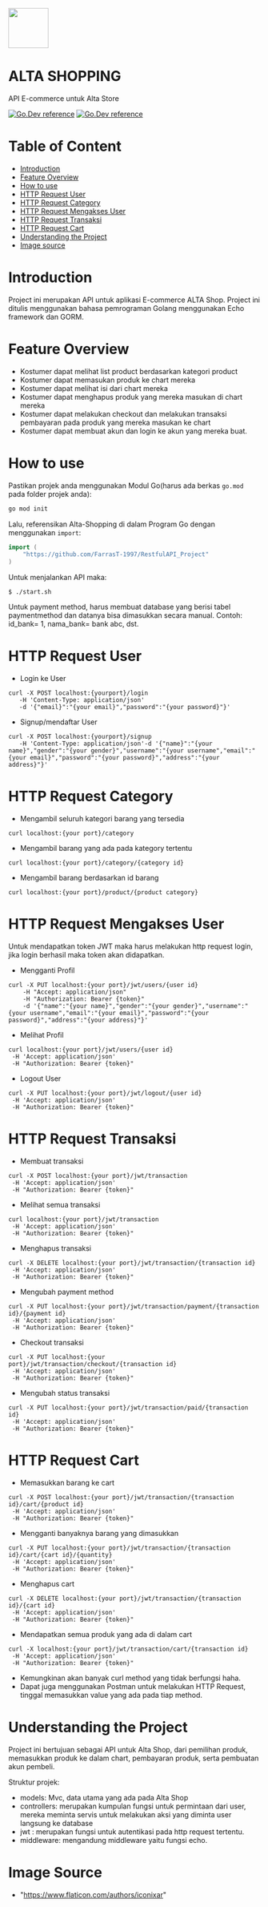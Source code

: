 <a href="https://github.com/FarrasT-1997/RestfulAPI_Project"><img height="80" src="https://image.flaticon.com/icons/png/512/3081/3081648.png"></a>

# ALTA SHOPPING
API E-commerce untuk Alta Store 

[![Go.Dev reference](https://img.shields.io/badge/gorm-reference-blue?logo=go&logoColor=white)](https://pkg.go.dev/gorm.io/gorm?tab=doc)
[![Go.Dev reference](https://img.shields.io/badge/echo-reference-blue?logo=go&logoColor=white)](https://github.com/labstack/echo)

# Table of Content

- [Introduction](#introduction)
- [Feature Overview](#feature-overview)
- [How to use](#how-to-use)
- [HTTP Request User](#httprequestUser)
- [HTTP Request Category](#httprequestCategory)
- [HTTP Request Mengakses User](#httprequestMengaksesUser)
- [HTTP Request Transaksi](#httprequestTransaksi)
- [HTTP Request Cart](#httprequestCart)
- [Understanding the Project](#memahami-projek)
- [Image source](#image-source)

# Introduction
Project ini merupakan API untuk aplikasi E-commerce ALTA Shop. Project ini ditulis menggunakan bahasa pemrograman Golang menggunakan Echo framework dan GORM.

# Feature Overview

- Kostumer dapat melihat list product berdasarkan kategori product
- Kostumer dapat memasukan produk ke chart mereka
- Kostumer dapat melihat isi dari chart mereka
- Kostumer dapat menghapus produk yang mereka masukan di chart mereka
- Kostumer dapat melakukan checkout dan melakukan transaksi pembayaran pada produk yang mereka masukan ke chart
- Kostumer dapat membuat akun dan login ke akun yang mereka buat.

# How to use

Pastikan projek anda menggunakan Modul Go(harus ada berkas `go.mod` pada folder projek anda):

``` sh
go mod init
```

Lalu, referensikan Alta-Shopping di dalam Program Go dengan menggunakan `import`:

``` go
import (
    "https://github.com/FarrasT-1997/RestfulAPI_Project"
)
```
Untuk menjalankan API maka:
```
$ ./start.sh
```

Untuk payment method, harus membuat database yang berisi tabel paymentmethod dan datanya bisa dimasukkan secara manual. Contoh: id_bank= 1, nama_bank= bank abc, dst.
# HTTP Request User
- Login ke User
```
curl -X POST localhost:{yourport}/login
   -H 'Content-Type: application/json'
   -d '{"email}":"{your email}","password":"{your password}"}'
```
- Signup/mendaftar User
```
curl -X POST localhost:{yourport}/signup
   -H 'Content-Type: application/json'-d '{"name}":"{your name}","gender":"{your gender}","username":"{your username","email":"{your email}","password":"{your password}","address":"{your address}"}'
```

# HTTP Request Category
- Mengambil seluruh kategori barang yang tersedia
```
curl localhost:{your port}/category
```
- Mengambil barang yang ada pada kategory tertentu
```
curl localhost:{your port}/category/{category id}
```
- Mengambil barang berdasarkan id barang
```
curl localhost:{your port}/product/{product category}
```

# HTTP Request Mengakses User

Untuk mendapatkan token JWT maka harus melakukan http request login, jika login berhasil maka token akan didapatkan.

- Mengganti Profil
```
curl -X PUT localhost:{your port}/jwt/users/{user id}
	-H "Accept: application/json"
    -H "Authorization: Bearer {token}"
    -d '{"name":"{your name}","gender":"{your gender}","username":"{your username","email":"{your email}","password":"{your password}","address":"{your address}"}'

```
- Melihat Profil
```
curl localhost:{your port}/jwt/users/{user id}
 -H 'Accept: application/json' 
 -H "Authorization: Bearer {token}"
```
- Logout User
```
curl -X PUT localhost:{your port}/jwt/logout/{user id}
 -H 'Accept: application/json' 
 -H "Authorization: Bearer {token}" 
```
# HTTP Request Transaksi
- Membuat transaksi
```
curl -X POST localhost:{your port}/jwt/transaction
 -H 'Accept: application/json' 
 -H "Authorization: Bearer {token}" 
```
- Melihat semua transaksi
```
curl localhost:{your port}/jwt/transaction
 -H 'Accept: application/json' 
 -H "Authorization: Bearer {token}" 
```
- Menghapus transaksi
```
curl -X DELETE localhost:{your port}/jwt/transaction/{transaction id}
 -H 'Accept: application/json' 
 -H "Authorization: Bearer {token}" 
```
- Mengubah payment method
```
curl -X PUT localhost:{your port}/jwt/transaction/payment/{transaction id}/{payment id}
 -H 'Accept: application/json' 
 -H "Authorization: Bearer {token}"
```
- Checkout transaksi
```
curl -X PUT localhost:{your port}/jwt/transaction/checkout/{transaction id}
 -H 'Accept: application/json' 
 -H "Authorization: Bearer {token}"
```
- Mengubah status transaksi
```
curl -X PUT localhost:{your port}/jwt/transaction/paid/{transaction id}
 -H 'Accept: application/json' 
 -H "Authorization: Bearer {token}"
```
# HTTP Request Cart
- Memasukkan barang ke cart
```
curl -X POST localhost:{your port}/jwt/transaction/{transaction id}/cart/{product id}
 -H 'Accept: application/json' 
 -H "Authorization: Bearer {token}"
```
- Mengganti banyaknya barang yang dimasukkan
```
curl -X PUT localhost:{your port}/jwt/transaction/{transaction id}/cart/{cart id}/{quantity}
 -H 'Accept: application/json' 
 -H "Authorization: Bearer {token}"
```
- Menghapus cart
```
curl -X DELETE localhost:{your port}/jwt/transaction/{transaction id}/{cart id}
 -H 'Accept: application/json' 
 -H "Authorization: Bearer {token}"
```
- Mendapatkan semua produk yang ada di dalam cart
```
curl -X localhost:{your port}/jwt/transaction/cart/{transaction id}
 -H 'Accept: application/json' 
 -H "Authorization: Bearer {token}"
```
* Kemungkinan akan banyak curl method yang tidak berfungsi haha.
* Dapat juga menggunakan Postman untuk melakukan HTTP Request, tinggal memasukkan value yang ada pada tiap method.

# Understanding the Project

Project ini bertujuan sebagai API untuk Alta Shop, dari pemilihan produk, memasukkan produk ke dalam chart, pembayaran produk, serta pembuatan akun pembeli.

Struktur projek:
- models: Mvc, data utama yang ada pada Alta Shop
- controllers: merupakan kumpulan fungsi untuk permintaan dari user, mereka meminta servis untuk melakukan aksi yang diminta user langsung ke database
- jwt : merupakan fungsi untuk autentikasi pada http request tertentu.
- middleware: mengandung middleware yaitu fungsi echo.

# Image Source
- "https://www.flaticon.com/authors/iconixar"
